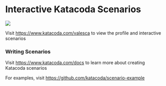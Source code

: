 # Interactive Katacoda Scenarios

[![](http://shields.katacoda.com/katacoda/valesca/count.svg)](https://www.katacoda.com/valesca "Get your profile on Katacoda.com")

Visit https://www.katacoda.com/valesca to view the profile and interactive scenarios

### Writing Scenarios
Visit https://www.katacoda.com/docs to learn more about creating Katacoda scenarios

For examples, visit https://github.com/katacoda/scenario-example

